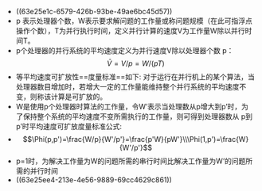 - ((63e25e1c-6579-426b-93be-49ae6bc45d57))
- p 表示处理器个数，W表示要求解问题的工作量或称问题规模（在此可指浮点操作个数），T为并行执行时间，定义并行计算的速度V为工作量W除以并行时间T。
- p个处理器的并行系统的平均速度定义为并行速度V除以处理器个数 p：$$\bar{V}=V/p=W/(pT)$$
- 等平均速度可扩放性==度量标准==如下: 对于运行在并行机上的某个算法，当处理器数目增加时，若增大一定的工作量能维持整个并行系统的平均速度不变，则称该计算是可扩放的。
- W是使用p个处理器时算法的工作量，令W’表示当处理数从p增大到p’时，为了保持整个系统的平均速度不变所需执行的工作量，则可得到处理器数从 p到p’时平均速度可扩放度量标准公式:
- $$\Phi(p,p')=\frac{W/p}{W'/p'}=\frac{p'W}{pW'}\\\Phi(1,p')=\frac{W}{W'/p'}$$
- p=1时，为解决工作量为W的问题所需的串行时间比解决工作量为W’的问题所需的并行时间
- ((63e25ee4-213e-4e56-9889-69cc4629c861))